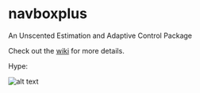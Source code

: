 # navboxplus
An Unscented Estimation and Adaptive Control Package

Check out the [wiki](https://github.com/jnez71/navboxplus/wiki/files/README.pdf) for more details.

Hype:

![alt text](http://i.imgur.com/R7ASFXh.png)
